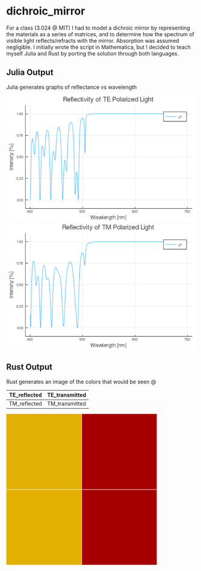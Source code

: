 # dichroic_mirror
For a class (3.024 @ MIT) I had to model a dichroic mirror by representing the materials as a series of matrices, and to determine how the spectrum of visible light reflects/refracts with the mirror. Absorption was assumed negligible. I initially wrote the script in Mathematica, but I decided to teach myself Julia and Rust by porting the solution through both languages.


## Julia Output
Julia generates graphs of reflectance vs wavelength


![](reflectivity_TE.png)
![](reflectivity_TM.png)


## Rust Output
Rust generates an image of the colors that would be seen @

| TE_reflected | TE_transmitted |
|--------------|----------------|
| TM_reflected | TM_transmitted |


![](rusty_mirror/output.png)
